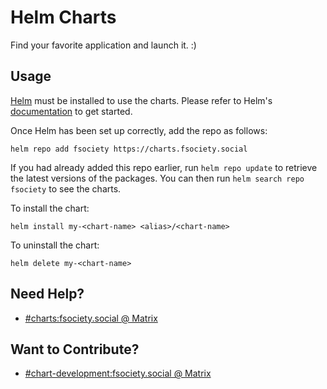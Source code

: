 # Helm Charts
Find your favorite application and launch it. :)

## Usage

[Helm](https://helm.sh) must be installed to use the charts.  Please refer to
Helm's [documentation](https://helm.sh/docs) to get started.

Once Helm has been set up correctly, add the repo as follows:

```shell
helm repo add fsociety https://charts.fsociety.social
```

If you had already added this repo earlier, run `helm repo update` to retrieve
the latest versions of the packages.  You can then run `helm search repo
fsociety` to see the charts.

To install the <chart-name> chart:

```shell
helm install my-<chart-name> <alias>/<chart-name>
```

To uninstall the chart:
```shell
helm delete my-<chart-name>
```

## Need Help?
- [#charts:fsociety.social @ Matrix](https://matrix.to/#/#charts:fsociety.social)

## Want to Contribute?
- [#chart-development:fsociety.social @ Matrix](https://matrix.to/#/#chart-development:fsociety.social)